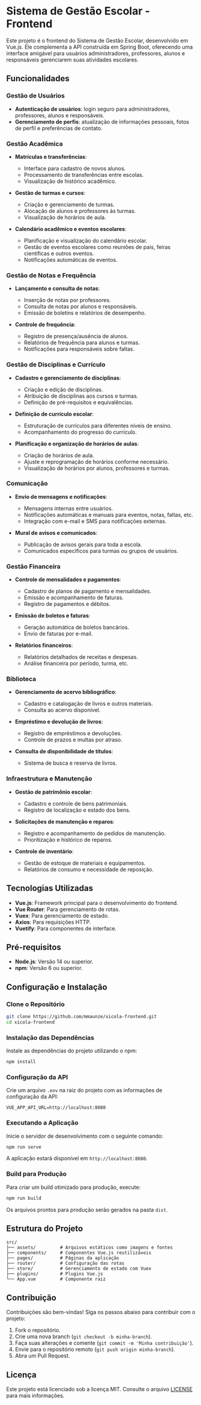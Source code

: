 # Sistema de Gestão Escolar - Frontend

Este projeto é o frontend do Sistema de Gestão Escolar, desenvolvido em Vue.js. Ele complementa a API construída em Spring Boot, oferecendo uma interface amigável para usuários administradores, professores, alunos e responsáveis gerenciarem suas atividades escolares.

## Funcionalidades

### Gestão de Usuários

- **Autenticação de usuários**: login seguro para administradores, professores, alunos e responsáveis.
- **Gerenciamento de perfis**: atualização de informações pessoais, fotos de perfil e preferências de contato.

### Gestão Acadêmica

- **Matrículas e transferências**:
  - Interface para cadastro de novos alunos.
  - Processamento de transferências entre escolas.
  - Visualização de histórico acadêmico.

- **Gestão de turmas e cursos**:
  - Criação e gerenciamento de turmas.
  - Alocação de alunos e professores às turmas.
  - Visualização de horários de aula.

- **Calendário acadêmico e eventos escolares**:
  - Planificação e visualização do calendário escolar.
  - Gestão de eventos escolares como reuniões de pais, feiras científicas e outros eventos.
  - Notificações automáticas de eventos.

### Gestão de Notas e Frequência

- **Lançamento e consulta de notas**:
  - Inserção de notas por professores.
  - Consulta de notas por alunos e responsáveis.
  - Emissão de boletins e relatórios de desempenho.

- **Controle de frequência**:
  - Registro de presença/ausência de alunos.
  - Relatórios de frequência para alunos e turmas.
  - Notificações para responsáveis sobre faltas.

### Gestão de Disciplinas e Currículo

- **Cadastro e gerenciamento de disciplinas**:
  - Criação e edição de disciplinas.
  - Atribuição de disciplinas aos cursos e turmas.
  - Definição de pré-requisitos e equivalências.

- **Definição de currículo escolar**:
  - Estruturação de currículos para diferentes níveis de ensino.
  - Acompanhamento do progresso do currículo.

- **Planificação e organização de horários de aulas**:
  - Criação de horários de aula.
  - Ajuste e reprogramação de horários conforme necessário.
  - Visualização de horários por alunos, professores e turmas.

### Comunicação

- **Envio de mensagens e notificações**:
  - Mensagens internas entre usuários.
  - Notificações automáticas e manuais para eventos, notas, faltas, etc.
  - Integração com e-mail e SMS para notificações externas.

- **Mural de avisos e comunicados**:
  - Publicação de avisos gerais para toda a escola.
  - Comunicados específicos para turmas ou grupos de usuários.

### Gestão Financeira

- **Controle de mensalidades e pagamentos**:
  - Cadastro de planos de pagamento e mensalidades.
  - Emissão e acompanhamento de faturas.
  - Registro de pagamentos e débitos.

- **Emissão de boletos e faturas**:
  - Geração automática de boletos bancários.
  - Envio de faturas por e-mail.

- **Relatórios financeiros**:
  - Relatórios detalhados de receitas e despesas.
  - Análise financeira por período, turma, etc.

### Biblioteca

- **Gerenciamento de acervo bibliográfico**:
  - Cadastro e catalogação de livros e outros materiais.
  - Consulta ao acervo disponível.

- **Empréstimo e devolução de livros**:
  - Registro de empréstimos e devoluções.
  - Controle de prazos e multas por atraso.

- **Consulta de disponibilidade de títulos**:
  - Sistema de busca e reserva de livros.

### Infraestrutura e Manutenção

- **Gestão de patrimônio escolar**:
  - Cadastro e controle de bens patrimoniais.
  - Registro de localização e estado dos bens.

- **Solicitações de manutenção e reparos**:
  - Registro e acompanhamento de pedidos de manutenção.
  - Prioritização e histórico de reparos.

- **Controle de inventário**:
  - Gestão de estoque de materiais e equipamentos.
  - Relatórios de consumo e necessidade de reposição.

## Tecnologias Utilizadas

- **Vue.js**: Framework principal para o desenvolvimento do frontend.
- **Vue Router**: Para gerenciamento de rotas.
- **Vuex**: Para gerenciamento de estado.
- **Axios**: Para requisições HTTP.
- **Vuetify**: Para componentes de interface.

## Pré-requisitos

- **Node.js**: Versão 14 ou superior.
- **npm**: Versão 6 ou superior.

## Configuração e Instalação

### Clone o Repositório

```bash
git clone https://github.com/mmaunze/xicola-frontend.git
cd xicola-frontend
```

### Instalação das Dependências

Instale as dependências do projeto utilizando o npm:

```bash
npm install
```

### Configuração da API

Crie um arquivo `.env` na raiz do projeto com as informações de configuração da API:

```
VUE_APP_API_URL=http://localhost:8080
```

### Executando a Aplicação

Inicie o servidor de desenvolvimento com o seguinte comando:

```bash
npm run serve
```

A aplicação estará disponível em `http://localhost:8080`.

### Build para Produção

Para criar um build otimizado para produção, execute:

```bash
npm run build
```

Os arquivos prontos para produção serão gerados na pasta `dist`.

## Estrutura do Projeto

```
src/
├── assets/         # Arquivos estáticos como imagens e fontes
├── components/     # Componentes Vue.js reutilizáveis
├── pages/          # Páginas da aplicação
├── router/         # Configuração das rotas
├── store/          # Gerenciamento de estado com Vuex
├── plugins/        # Plugins Vue.js
└── App.vue         # Componente raiz
```

## Contribuição

Contribuições são bem-vindas! Siga os passos abaixo para contribuir com o projeto:

1. Fork o repositório.
2. Crie uma nova branch (`git checkout -b minha-branch`).
3. Faça suas alterações e comente (`git commit -m 'Minha contribuição'`).
4. Envie para o repositório remoto (`git push origin minha-branch`).
5. Abra um Pull Request.

## Licença

Este projeto está licenciado sob a licença MIT. Consulte o arquivo [LICENSE](LICENSE.md) para mais informações.


